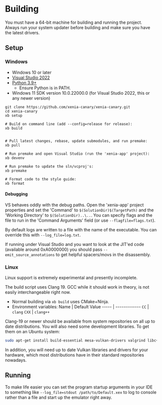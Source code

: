 # Building

You must have a 64-bit machine for building and running the project. Always
run your system updater before building and make sure you have the latest
drivers.

## Setup

### Windows

* Windows 10 or later
* [Visual Studio 2022](https://www.visualstudio.com/downloads/)
* [Python 3.9+](https://www.python.org/downloads/)
  * Ensure Python is in PATH.
* Windows 11 SDK version 10.0.22000.0 (for Visual Studio 2022, this or any newer version)

```
git clone https://github.com/xenia-canary/xenia-canary.git
cd xenia-canary
xb setup

# Build on command line (add --config=release for release):
xb build


# Pull latest changes, rebase, update submodules, and run premake:
xb pull

# Run premake and open Visual Studio (run the 'xenia-app' project):
xb devenv

# Run premake to update the sln/vcproj's:
xb premake

# Format code to the style guide:
xb format
```
<!--
# Remove intermediate files and build outputs (doesn't work on Linux):
xb clean

# Check for lint errors with clang-format:
xb lint

# Run the style checker on all code:
xb style

# Remove all build/ output and do a hard git reset:
xb nuke

# Runs the clang-tidy checker on all code:
xb tidy


## Testing:

# Generate tests:
xb gentests

# Run tests:
xb test

# Run GPU tests:
xb gputest


## Other:

# Generate SPIR-V binaries and header files:
xb genspirv
-->

#### Debugging

VS behaves oddly with the debug paths. Open the 'xenia-app' project properties
and set the 'Command' to `$(SolutionDir)$(TargetPath)` and the
'Working Directory' to `$(SolutionDir)..\..`. You can specify flags and
the file to run in the 'Command Arguments' field (or use `--flagfile=flags.txt`).

By default logs are written to a file with the name of the executable. You can
override this with `--log_file=log.txt`.

If running under Visual Studio and you want to look at the JIT'ed code
(available around 0xA0000000) you should pass `--emit_source_annotations` to
get helpful spacers/movs in the disassembly.

### Linux

Linux support is extremely experimental and presently incomplete.

The build script uses Clang 19. GCC while it should work in theory, is not easily
interchangeable right now.

* Normal building via `xb build` uses CMake+Ninja.
* Environment variables:
  Name  | Default Value
  ----- | -------------
  `CC`  | `clang`
  `CXX` | `clang++`

<!--* [CodeLite](https://codelite.org) is supported. `xb devenv` will generate a workspace and attempt to open it. Your distribution's version may be out of date so check their website.
* Experimental CMake generation is available to facilitate use of other IDEs such as [CLion](https://www.jetbrains.com/clion/). If `clion` is available inside `$PATH`, `xb devenv` will start it. Otherwise `build/CMakeLists.txt` needs to be generated by invoking `xb premake --devenv=cmake` manually.-->

Clang-19 or newer should be available from system repositories on all up to date distributions.
You will also need some development libraries. To get them on an Ubuntu system:

```sh
sudo apt-get install build-essential mesa-vulkan-drivers valgrind libc++-dev libc++abi-dev libgtk-3-dev liblz4-dev libsdl2-dev libvulkan-dev libx11-xcb-dev clang-19 llvm-19 ninja-build
```

In addition, you will need up to date Vulkan libraries and drivers for your hardware, which most distributions have in their standard repositories nowadays.

## Running

To make life easier you can set the program startup arguments in your IDE to something like `--log_file=stdout /path/to/Default.xex` to log to console rather than a file and start up the emulator right away.
